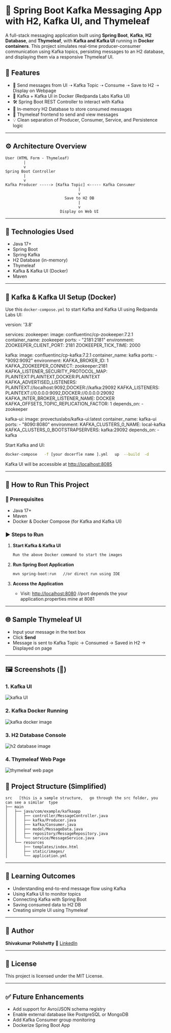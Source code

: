 

# 🧵 Spring Boot Kafka Messaging App with H2, Kafka UI, and Thymeleaf

A full-stack messaging application built using **Spring Boot**, **Kafka**, **H2 Database**, and **Thymeleaf**, with **Kafka and Kafka UI** running in **Docker containers**. This project simulates real-time producer-consumer communication using Kafka topics, persisting messages to an H2 database, and displaying them via a responsive Thymeleaf UI.



## 📌 Features

- 🔄 Send messages from UI ➝ Kafka Topic ➝ Consume ➝ Save to H2 ➝ Display on Webpage
- 🐳 Kafka + Kafka UI in Docker (Redpanda Labs Kafka UI)
- 🛠 Spring Boot REST Controller to interact with Kafka
- 🧠 In-memory H2 Database to store consumed messages
- 🎨 Thymeleaf frontend to send and view messages
- 💡 Clean separation of Producer, Consumer, Service, and Persistence logic

---

## ⚙️ Architecture Overview

```plaintext
User (HTML Form - Thymeleaf)
        |
        v
Spring Boot Controller
        |
        v
Kafka Producer -----> [Kafka Topic] <----- Kafka Consumer
                                |
                                v
                          Save to H2 DB
                                |
                                v
                        Display on Web UI
````

---

## 🚀 Technologies Used

* Java 17+
* Spring Boot
* Spring Kafka
* H2 Database (in-memory)
* Thymeleaf
* Kafka & Kafka UI (Docker)
* Maven

---

## 🐳 Kafka & Kafka UI Setup (Docker)

Use this `docker-compose.yml` to start Kafka and Kafka UI using Redpanda Labs UI:

version: '3.8'

services:
  zookeeper:
    image: confluentinc/cp-zookeeper:7.2.1
    container_name: zookeeper
    ports:
      - "2181:2181"
    environment:
      ZOOKEEPER_CLIENT_PORT: 2181
      ZOOKEEPER_TICK_TIME: 2000

  kafka:
    image: confluentinc/cp-kafka:7.2.1
    container_name: kafka
    ports:
      - "9092:9092"
    environment:
      KAFKA_BROKER_ID: 1
      KAFKA_ZOOKEEPER_CONNECT: zookeeper:2181
      KAFKA_LISTENER_SECURITY_PROTOCOL_MAP: PLAINTEXT:PLAINTEXT,DOCKER:PLAINTEXT
      KAFKA_ADVERTISED_LISTENERS: PLAINTEXT://localhost:9092,DOCKER://kafka:29092
      KAFKA_LISTENERS: PLAINTEXT://0.0.0.0:9092,DOCKER://0.0.0.0:29092
      KAFKA_INTER_BROKER_LISTENER_NAME: DOCKER
      KAFKA_OFFSETS_TOPIC_REPLICATION_FACTOR: 1
    depends_on:
      - zookeeper

  kafka-ui:
    image: provectuslabs/kafka-ui:latest
    container_name: kafka-ui
    ports:
      - "8090:8080"
    environment:
      KAFKA_CLUSTERS_0_NAME: local-kafka
      KAFKA_CLUSTERS_0_BOOTSTRAPSERVERS: kafka:29092
    depends_on:
      - kafka


Start Kafka and UI:

```bash
docker-compose   -f [your docerfle name ].yml   up  --build  -d 
```

Kafka UI will be accessible at [http://localhost:8085](http://localhost:8090)

---

## 🧪 How to Run This Project

### 🔨 Prerequisites

* Java 17+
* Maven
* Docker & Docker Compose (for Kafka and Kafka UI)

### ▶️ Steps to Run

1. **Start Kafka & Kafka UI**

   ```bash
   Run the above Docker command to start the images 
   ```

2. **Run Spring Boot Application**

   ```bash
   mvn spring-boot:run   //or direct run using IDE
   ```

3. **Access the Application**

   * Visit: [http://localhost:8080](http://localhost:8081)  //port depends the your application.properties mine at 8081

---

## 🌐 Sample Thymeleaf UI

* Input your message in the text box
* Click **Send**
* Message is sent to Kafka Topic → Consumed → Saved in H2 → Displayed on page

---

## 🖼 Screenshots (📸)

### 1. Kafka UI

![kafka UI](images/ui.png)


### 2. Kafka Docker Running

![kafka docker image](images/docker.png)

### 3. H2 Database Console

![h2 database image](images/h2-database.png)

### 4. Thymeleaf Web Page

![thymeleaf web page](images/web.png)



## 📂 Project Structure (Simplified)

```
src   [this is a sample structure,   go through the src folder, you can see a similar  type 
├── main
│   ├── java/com/example/kafkaapp
│   │   ├── controller/MessageController.java
│   │   ├── kafka/Producer.java
│   │   ├── kafka/Consumer.java
│   │   ├── model/MessageData.java
│   │   ├── repository/MessageRepository.java
│   │   └── service/MessageService.java
│   └── resources
│       ├── templates/index.html
│       ├── static/images/
│       └── application.yml
```

---

## 🧠 Learning Outcomes

* Understanding end-to-end message flow using Kafka
* Using Kafka UI to monitor topics
* Connecting Kafka with Spring Boot
* Saving consumed data to H2 DB
* Creating simple UI using Thymeleaf

---

## 🙌 Author

**Shivakumar Polishetty**
🔗 [LinkedIn](https://www.linkedin.com/in/shivakumar-polishetty)

---

## 📃 License

This project is licensed under the MIT License.

---

## ✅ Future Enhancements

* Add support for Avro/JSON schema registry
* Enable external database like PostgreSQL or MongoDB
* Add Kafka Consumer group monitoring
* Dockerize Spring Boot App


